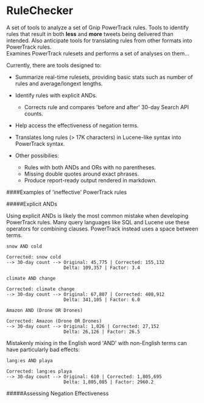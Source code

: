 RuleChecker
===========

A set of tools to analyze a set of Gnip PowerTrack rules. Tools to identify rules that result in both __less__ and __more__ tweets being delivered than intended. Also anticipate tools for translating rules from other formats into PowerTrack rules.    
Examines PowerTrack rulesets and performs a set of analyses on them...

Currently, there are tools designed to:
* Summarize real-time rulesets, providing basic stats such as number of rules and average/longext lengths.
* Identify rules with explicit ANDs.
    * Corrects rule and compares 'before and after' 30-day Search API counts.
* Help access the effectiveness of negation terms.
* Translates long rules (> 17K characters) in Lucene-like syntax into PowerTrack syntax.
 
* Other possibilies:
    * Rules with both ANDs and ORs with no parentheses.  
    * Missing double quotes around exact phrases.
    * Produce report-ready output rendered in markdown.


####Examples of 'ineffective' PowerTrack rules

#####Explicit ANDs

Using explicit ANDs is likely the most common mistake when developing PowerTrack rules. Many query languages like SQL and Lucene use these operators for combining clauses. PowerTrack instead uses a space between terms.

```
snow AND cold

Corrected: snow cold
--> 30-day count --> Original: 45,775 | Corrected: 155,132
                     Delta: 109,357 | Factor: 3.4
```

```
climate AND change

Corrected: climate change
--> 30-day count --> Original: 67,807 | Corrected: 408,912
                     Delta: 341,105 | Factor: 6.0
```

```
Amazon AND (Drone OR Drones)

Corrected: Amazon (Drone OR Drones)
--> 30-day count --> Original: 1,026 | Corrected: 27,152
                     Delta: 26,126 | Factor: 26.5
```

Mistakenly mixing in the English word 'AND' with non-English terms can have particularly bad effects: 

```
lang:es AND playa

Corrected: lang:es playa
--> 30-day count --> Original: 610 | Corrected: 1,805,695
                     Delta: 1,805,085 | Factor: 2960.2
```

#####Assessing Negation Effectiveness
